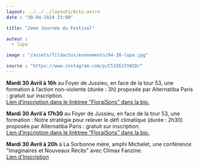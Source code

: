 ```yaml
---
layout: ../../../layouts/Actu.astro
date : "30-04-2024 23:00"

title: "2eme Journée du Festival"

auteur :
  - lupa

image : "/assets/fildactus/evenements/04-30-lupa.jpg"

source : "https://www.instagram.com/p/C53Z6JItW1D/"
---
```


__Mardi 30 Avril à 16h__ au Foyer de Jussieu, en face de la tour 53, une formation à l’action non-violente (durée : 3h) proposée par Alternatiba Paris : gratuit sur inscription.  
[Lien d’inscription dans le linktree "FloraiSons" dans la bio.](https://www.helloasso.com/associations/lupa/adhesions/formation-a-l-action-non-violente-2)

__Mardi 30 Avril à 17h30__ au Foyer de Jussieu, en face de la tour 53, une formation : Notre stratégie pour relever le défi climatique (durée : 2h30) proposée par Alternatiba Paris : gratuit sur inscription.  
[Lien d’inscription dans le linktree "FloraiSons" dans la bio.](https://www.helloasso.com/associations/lupa/adhesions/formation-notre-strategie-pour-relever-le-defi-climatique)

__Mardi 30 Avril à 20h__ à La Sorbonne mère, amphi Michelet, une conférence "Imaginaires et Nouveaux Récits” avec Climax Fanzine.  
[Lien d'Inscription](https://www.helloasso.com/associations/lupa/adhesions/conference-imaginaires-et-nouveaux-recits-avec-climax-fanzine)
